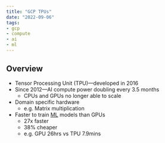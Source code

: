 ```yaml
---
title: "GCP TPUs"
date: "2022-09-06"
tags:
- gcp
- compute
- ai
- ml
---
```


## Overview

- Tensor Processing Unit (TPU)—developed in 2016
- Since 2012—AI compute power doubling every 3.5 months
	- CPUs and GPUs no longer able to scale
- Domain specific hardware
	- e.g. Matrix multiplication
- Faster to train [ML](notes/Machine%20Learning.md) models than GPUs
	- 27x faster
	- 38% cheaper
	- e.g. GPU 26hrs vs TPU 7.9mins

